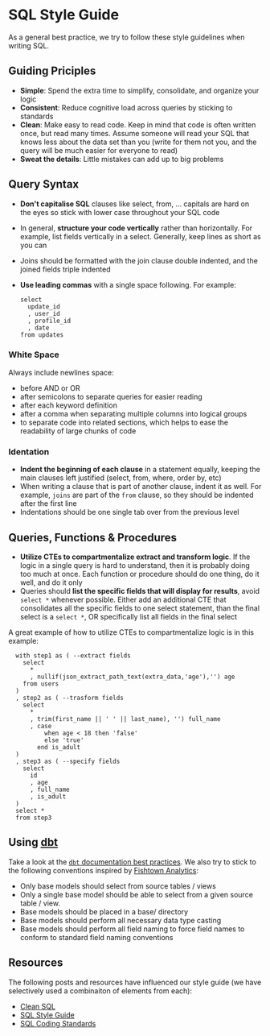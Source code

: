 # SQL Style Guide

As a general best practice, we try to follow these style guidelines when writing SQL.

## Guiding Priciples

- **Simple**: Spend the extra time to simplify, consolidate, and organize your logic
- **Consistent**: Reduce cognitive load across queries by sticking to standards
- **Clean**: Make easy to read code. Keep in mind that code is often written once, but read many times. Assume someone will read your SQL that knows less about the data set than you (write for them not you, and the query will be much easier for everyone to read)
- **Sweat the details**: Little mistakes can add up to big problems

## Query Syntax

- **Don't capitalise SQL** clauses like select, from, ... capitals are hard on the eyes so stick with lower case throughout your SQL code
- In general, **structure your code vertically** rather than horizontally. For example, list fields vertically in a select. Generally, keep lines as short as you can
- Joins should be formatted with the join clause double indented, and the joined fields triple indented
- **Use leading commas** with a single space following. For example:

      select
        update_id
        , user_id
        , profile_id
        , date
      from updates

### White Space

Always include newlines space:

- before AND or OR
- after semicolons to separate queries for easier reading
- after each keyword definition
- after a comma when separating multiple columns into logical groups
- to separate code into related sections, which helps to ease the readability of large chunks of code

### Identation

- **Indent the beginning of each clause** in a statement equally, keeping the main clauses left justified (select, from, where, order by, etc)
- When writing a clause that is part of another clause, indent it as well. For example, `joins` are part of the `from` clause, so they should be indented after the first line
- Indentations should be one single tab over from the previous level

## Queries, Functions & Procedures

- **Utilize CTEs to compartmentalize extract and transform logic**. If the logic in a single query is hard to understand, then it is probably doing too much at once. Each function or procedure should do one thing, do it well, and do it only
- Queries should **list the specific fields that will display for results**, avoid `select *` whenever possible. Either add an additional CTE that consolidates all the specific fields to one select statement, than the final select is a `select *`, OR specifically list all fields in the final select

A great example of how to utilize CTEs to compartmentalize logic is in this example:

      with step1 as ( --extract fields
        select
          *
          , nullif(json_extract_path_text(extra_data,'age'),'') age
        from users
      )
      , step2 as ( --trasform fields
        select
          *
          , trim(first_name || ' ' || last_name), '') full_name
          , case
              when age < 18 then 'false'
              else 'true'
            end is_adult
      )
      , step3 as ( --specify fields
        select
          id
          , age
          , full_name
          , is_adult
      )
      select *
      from step3

## Using [dbt](https://www.getdbt.com)

Take a look at the [`dbt` documentation best practices](https://docs.getdbt.com/v0.11/docs/best-practices). We also try to stick to the following conventions inspired by [Fishtown Analytics](https://github.com/fishtown-analytics/corp/blob/master/dbt_coding_conventions.md):

- Only base models should select from source tables / views
- Only a single base model should be able to select from a given source table / view.
- Base models should be placed in a base/ directory
- Base models should perform all necessary data type casting
- Base models should perform all field naming to force field names to conform to standard field naming conventions

## Resources

The following posts and resources have influenced our style guide (we have selectively used a combinaiton of elements from each):

- [Clean SQL](http://jonathansacramento.com/posts/20161119_clean_sql.html)
- [SQL Style Guide](http://www.sqlstyle.guide/)
- [SQL Coding Standards](https://www.xaprb.com/blog/2006/04/26/sql-coding-standards/)
